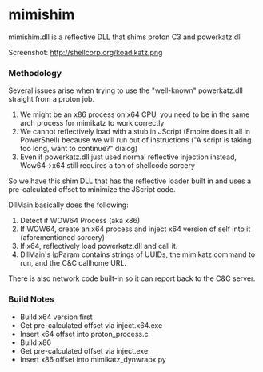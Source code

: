 # mimishim

mimishim.dll is a reflective DLL that shims proton C3 and powerkatz.dll

Screenshot: http://shellcorp.org/koadikatz.png

### Methodology

Several issues arise when trying to use the "well-known" powerkatz.dll straight from a proton job.

1. We might be an x86 process on x64 CPU, you need to be in the same arch process for mimikatz to work correctly
2. We cannot reflectively load with a stub in JScript (Empire does it all in PowerShell) because we will run out of instructions ("A script is taking too long, want to continue?" dialog)
3. Even if powerkatz.dll just used normal reflective injection instead, Wow64->x64 still requires a ton of shellcode sorcery

So we have this shim DLL that has the reflective loader built in and uses a pre-calculated offset to minimize the JScript code.

DllMain basically does the following:

1. Detect if WOW64 Process (aka x86)
2. If WOW64, create an x64 process and inject x64 version of self into it (aforementioned sorcery)
3. If x64, reflectively load powerkatz.dll and call it.
4. DllMain's lpParam contains strings of UUIDs, the mimikatz command to run, and the C&C callhome URL.

There is also network code built-in so it can report back to the C&C server.

### Build Notes

- Build x64 version first
- Get pre-calculated offset via inject.x64.exe
- Insert x64 offset into proton_process.c
- Build x86
- Get pre-calculated offset via inject.exe
- Insert x86 offset into mimikatz_dynwrapx.py

